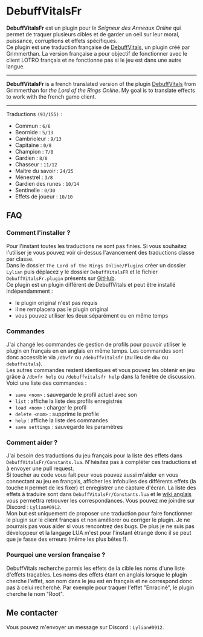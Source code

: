 # DebuffVitalsFr

**DebuffVitalsFr** est un plugin pour _le Seigneur des Anneaux Online_ qui permet de traquer plusieurs cibles et de garder un oeil sur leur moral, puissance, corruptions et effets spécifiques.  
Ce plugin est une traduction française de [DebuffVitals](https://github.com/grimmerthan/DebuffVitals), un plugin créé par Grimmerthan. La version française a pour objectif de fonctionner avec le client LOTRO français et ne fonctionne pas si le jeu est dans une autre langue.

* * *

**DebuffVitalsFr** is a french translated version of the plugin [DebuffVitals](https://github.com/grimmerthan/DebuffVitals) from Grimmerthan for _the Lord of the Rings Online_. My goal is to translate effects to work with the french game client.

* * *

Traductions `(93/155)` :

-   Commun : `6/6`
-   Beornide : `5/13`
-   Cambrioleur : `9/13`
-   Capitaine : `0/8`
-   Champion : `7/8`
-   Gardien : `8/8`
-   Chasseur : `11/12`
-   Maître du savoir : `24/25`
-   Ménestrel : `3/8`
-   Gardien des runes : `10/14`
-   Sentinelle : `0/30`
-   Effets de joueur : `10/10`

## FAQ

### Comment l'installer ?

Pour l'instant toutes les traductions ne sont pas finies. Si vous souhaitez l'utiliser je vous  pouvez voir ci-dessus l'avancement des traductions classe par classe.  
Dans le dossier `The Lord of the Rings Online/Plugins` créer un dossier `Lylian` puis déplacez y le dossier `DebuffVitalsFR` et le fichier `DebuffVitalsFr.plugin` présents sur [GitHub](https://github.com/LilianHiault/DebuffVitalsFr.git).  
Ce plugin est un plugin différent de DebuffVitals et peut être installé indépendamment :

-   le plugin original n'est pas requis
-   il ne remplacera pas le plugin original
-   vous pouvez utiliser les deux séparément ou en même temps

### Commandes

J'ai changé les commandes de gestion de profils pour pouvoir utiliser le plugin en français en en anglais en même temps. Les commandes sont donc accessible via `/dbvfr` ou `/debuffvitalsfr` (au lieu de `dbv` ou `debuffvitals`).  
Les autres commandes restent identiques et vous pouvez les obtenir en jeu grâce à `/dbvfr help` ou `/debuffvitalsfr help` dans la fenêtre de discussion.
Voici une liste des commandes :

-   `save <nom>` : sauvegarde le profil actuel avec son <nom>
-   `list` : affiche la liste des profils enregistrés
-   `load <nom>` : charger le profil <nom>
-   `delete <nom>` : supprime le profile <nom>
-   `help` : affiche la liste des commandes
-   `save settings` : sauvegarde les paramètres

### Comment aider ?

J'ai besoin des traductions du jeu français pour la liste des effets dans `DebuffVitalsFr/Constants.lua`. N'hésitez pas à compléter ces traductions et à envoyer une pull request.  
Si toucher au code vous fait peur vous pouvez aussi m'aider en vous connectant au jeu en français, afficher les infobulles des différents effets (la touche `H` permet de les fixer) et enregistrer une capture d'écran. La liste des effets à traduire sont dans `DebuffVitalsFr/Constants.lua` et le [wiki anglais](https://lotro-wiki.com/index.php/Skills#Class_Skills) vous permettra retrouver les correspondances. Vous pouvez me joindre sur Discord : `Lylian#0912`.  
Mon but est uniquement de proposer une traduction pour faire fonctionner le plugin sur le client français et non améliorer ou corriger le plugin. Je ne pourrais pas vous aider si vous rencontrez des bugs. De plus je ne suis pas développeur et la langage LUA m'est pour l'instant étrangé donc il se peut que je fasse des erreurs (même les plus bêtes !).

### Pourquoi une version française ?

DebuffVitals recherche parmis les effets de la cible les noms d'une liste d'effets traçables. Les noms des effets étant en anglais lorsque le plugin cherche l'effet, son nom dans le jeu est en français et ne correspond donc pas à celui recherché. Par exemple pour traquer l'effet "Enraciné", le plugin cherche le nom "Root".

## Me contacter

Vous pouvez m'envoyer un message sur Discord : `Lylian#0912`.
